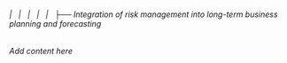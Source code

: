 ###### |   |   |   |   |   ├── Integration of risk management into long-term business planning and forecasting

*Add content here*
